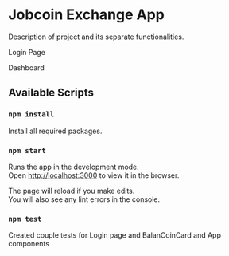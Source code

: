# Jobcoin Exchange App

Description of project and its separate functionalities.

Login Page

Dashboard



## Available Scripts

### `npm install`

Install all required packages.

### `npm start`

Runs the app in the development mode.\
Open [http://localhost:3000](http://localhost:3000) to view it in the browser.

The page will reload if you make edits.\
You will also see any lint errors in the console.

### `npm test`

Created couple tests for Login page and BalanCoinCard and App components



